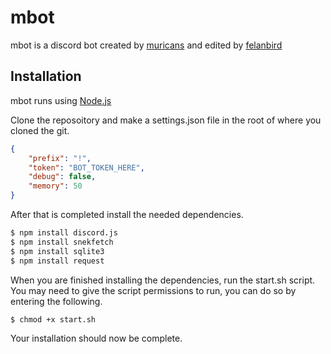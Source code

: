 # mbot
<!--- [![Build Status](https://travis-ci.org/muricans/mbot.svg?branch=master)](https://travis-ci.org/muricans/mbot) -->
<!--- commented out for now -->

mbot is a discord bot created by [muricans](https://www.twitch.tv/muricanslol)
and edited by [felanbird](https://www.twitch.tv/felanbird)

## Installation
mbot runs using [Node.js](https://nodejs.org/)

Clone the reposoitory and make a settings.json file in the root of where you cloned the git.

```json
{
    "prefix": "!",
    "token": "BOT_TOKEN_HERE",
    "debug": false,
    "memory": 50
}
```

After that is completed install the needed dependencies.

```sh
$ npm install discord.js
$ npm install snekfetch
$ npm install sqlite3
$ npm install request
```
When you are finished installing the dependencies, run the start.sh script.
You may need to give the script permissions to run, you can do so by entering the following.

```sh
$ chmod +x start.sh
```

Your installation should now be complete.